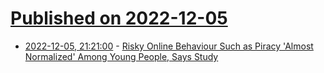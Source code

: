 # [Published on 2022-12-05](index.md)

* [2022-12-05, 21:21:00](https://yro.slashdot.org/story/22/12/05/171201/risky-online-behaviour-such-as-piracy-almost-normalized-among-young-people-says-study?utm_source=rss1.0mainlinkanon&utm_medium=feed) - [ Risky Online Behaviour Such as Piracy 'Almost Normalized' Among Young People, Says Study](https://yro.slashdot.org/story/22/12/05/171201/risky-online-behaviour-such-as-piracy-almost-normalized-among-young-people-says-study?utm_source=rss1.0mainlinkanon&utm_medium=feed)
